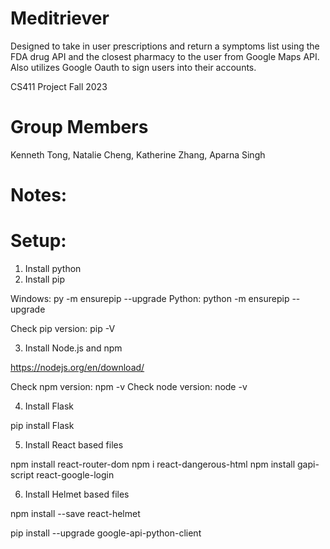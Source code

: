 # Meditriever
Designed to take in user prescriptions and return a symptoms list using the FDA drug API and the closest pharmacy to the user from Google Maps API. Also utilizes Google Oauth to sign users into their accounts.

CS411 Project Fall 2023

# Group Members
Kenneth Tong, Natalie Cheng, Katherine Zhang, Aparna Singh

# Notes:


# Setup:
1. Install python
2. Install pip

Windows: py -m ensurepip --upgrade
Python: python -m ensurepip --upgrade

Check pip version: pip -V

3. Install Node.js and npm

https://nodejs.org/en/download/

Check npm version: npm -v
Check node version: node -v

4. Install Flask

pip install Flask

5.  Install React based files

npm install react-router-dom
npm i react-dangerous-html 
npm install gapi-script react-google-login

6. Install Helmet based files

npm install --save react-helmet

pip install --upgrade google-api-python-client


